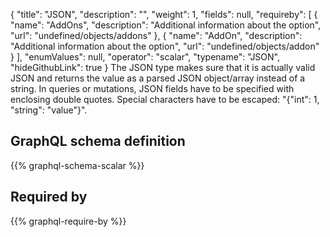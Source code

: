 {
  "title": "JSON",
  "description": "",
  "weight": 1,
  "fields": null,
  "requireby": [
    {
      "name": "AddOns",
      "description": "Additional information about the option",
      "url": "undefined/objects/addons"
    },
    {
      "name": "AddOn",
      "description": "Additional information about the option",
      "url": "undefined/objects/addon"
    }
  ],
  "enumValues": null,
  "operator": "scalar",
  "typename": "JSON",
  "hideGithubLink": true
}
The JSON type makes sure that it is actually valid JSON and returns the value as a parsed JSON object/array instead of a string.
In queries or mutations, JSON fields have to be specified with enclosing double quotes. Special characters have to be escaped: "{\"int\": 1, \"string\": \"value\"}".
## GraphQL schema definition

{{% graphql-schema-scalar %}}

## Required by

{{% graphql-require-by %}}
